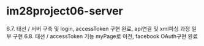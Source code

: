 # im28project06-server

6.7. 태선 / 서버 구축 및 login, accessToken 구현 완료, api연결 및 xml파싱 과정 일부 구현
6.8. 태선 / accessToken 기능 myPage로 이전, facebook OAuth구현 완료
